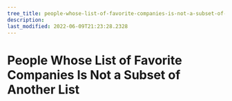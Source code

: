 ```yaml
---
tree_title: people-whose-list-of-favorite-companies-is-not-a-subset-of-another-list
description: 
last_modified: 2022-06-09T21:23:28.2328
---
```


# People Whose List of Favorite Companies Is Not a Subset of Another List
